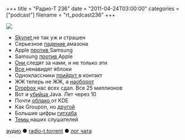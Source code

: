 +++
title = "Радио-Т 236"
date = "2011-04-24T03:00:00"
categories = ["podcast"]
filename = "rt_podcast236"
+++

![](https://radio-t.com/images/radio-t/rt236.jpg)




- [Skynet ](http://www.readwriteweb.com/archives/skynet_has_gone_live_everything_is_fine.php)не так уж и страшен
- Серьезное [падение ](http://habrahabr.ru/blogs/cloud_computing/118001/)амазона
- Apple [против ](http://online.wsj.com/article/SB10001424052748703916004576271210109389154.html)Samsung
- Samsung [против ](http://itc.ua/news/otvetnyj_isk_samsung_protiv_apple_ne_zastavil_sebya_zhdat_53122)Apple
- [Они ](http://mashable.com/2011/04/20/iphone-location-history/)следят за нами, и не только эти
- [Все ](http://www.cnews.ru/news/top/index.shtml?2011/04/20/437360)ненавидят яблоки
- Одноклассники [прийдут ](http://itc.ua/news/_odnoklassniki_i_vkontakte_mogut_obedinit_53108?utm_source=feedburner&utm_medium=feed&utm_campaign=Feed:%20itc_)в контакт
- ЖЖ теперь не ЖЖ, а [наоборот](http://www.gzt.ru/topnews/hitech/-rukovodstvo-livejournal-zapretilo-nazyvatj-ego-/358133.html?from=reader)
- [Dropbox ](http://www.tuaw.com/2011/04/19/dropbox-under-fire-for-security-concerns/)нас всех сдал. Все 25 миллионов
- Вот и [убийца ](http://arstechnica.com/open-source/news/2011/04/the-rationale-for-ceylon-red-hats-new-programming-language.ars)Java. Лет через 10
- Почти [облако ](http://www.opennet.ru/opennews/art.shtml?num=30332)от KDE
- Как Groupon, но [другой](http://internetno.net/2011/04/22/google-zapustil-svojj-servis-kollektivnyh-pokupok/)
- Большие цифры [гитхаба](https://github.com/blog/841-those-are-some-big-numbers)
- [Темы ](http://new.radio-t.com/2011/04/236.html)наших слушателей

[аудио](http://archive.rucast.net/radio-t/media/rt_podcast236.mp3) ● [radio-t.torrent](http://www.radio-t.com/torrents/rt_podcast236.mp3.torrent) ● [лог чата](http://chat.radio-t.com/logs/radio-t-236.html)<audio src="http://archive.rucast.net/radio-t/media/rt_podcast236.mp3" preload="none"></audio>